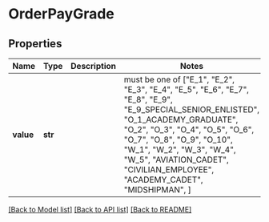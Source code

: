 # OrderPayGrade


## Properties
Name | Type | Description | Notes
------------ | ------------- | ------------- | -------------
**value** | **str** |  |  must be one of ["E_1", "E_2", "E_3", "E_4", "E_5", "E_6", "E_7", "E_8", "E_9", "E_9_SPECIAL_SENIOR_ENLISTED", "O_1_ACADEMY_GRADUATE", "O_2", "O_3", "O_4", "O_5", "O_6", "O_7", "O_8", "O_9", "O_10", "W_1", "W_2", "W_3", "W_4", "W_5", "AVIATION_CADET", "CIVILIAN_EMPLOYEE", "ACADEMY_CADET", "MIDSHIPMAN", ]

[[Back to Model list]](../README.md#documentation-for-models) [[Back to API list]](../README.md#documentation-for-api-endpoints) [[Back to README]](../README.md)


